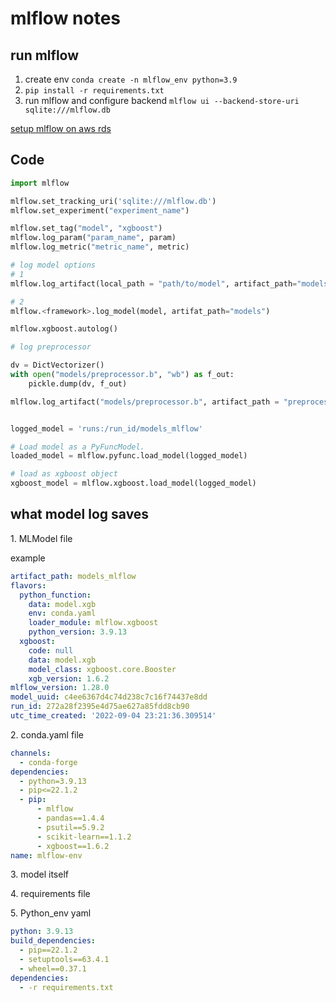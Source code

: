 # mlflow notes

## run mlflow

1. create env `conda create -n mlflow_env python=3.9`
2. `pip install -r requirements.txt`
3. run mlflow and configure backend `mlflow ui --backend-store-uri sqlite:///mlflow.db`

[setup mlflow on aws rds](https://github.com/DataTalksClub/mlops-zoomcamp/blob/main/02-experiment-tracking/mlflow_on_aws.md)

## Code

```py
import mlflow

mlflow.set_tracking_uri('sqlite:///mlflow.db')
mlflow.set_experiment("experiment_name")

mlflow.set_tag("model", "xgboost")
mlflow.log_param("param_name", param)
mlflow.log_metric("metric_name", metric)

# log model options
# 1
mlflow.log_artifact(local_path = "path/to/model", artifact_path="models")

# 2
mlflow.<framework>.log_model(model, artifat_path="models")

mlflow.xgboost.autolog()

# log preprocessor

dv = DictVectorizer()
with open("models/preprocessor.b", "wb") as f_out:
    pickle.dump(dv, f_out)

mlflow.log_artifact("models/preprocessor.b", artifact_path = "preprocessor")


logged_model = 'runs:/run_id/models_mlflow'

# Load model as a PyFuncModel.
loaded_model = mlflow.pyfunc.load_model(logged_model)

# load as xgboost object
xgboost_model = mlflow.xgboost.load_model(logged_model)
```

## what model log saves

1\. MLModel file

example

```yaml
artifact_path: models_mlflow
flavors:
  python_function:
    data: model.xgb
    env: conda.yaml
    loader_module: mlflow.xgboost
    python_version: 3.9.13
  xgboost:
    code: null
    data: model.xgb
    model_class: xgboost.core.Booster
    xgb_version: 1.6.2
mlflow_version: 1.28.0
model_uuid: c4ee6367d4c74d238c7c16f74437e8dd
run_id: 272a28f2395e4d75ae627a85fdd8cb90
utc_time_created: '2022-09-04 23:21:36.309514'
```

2\. conda.yaml file

```yaml
channels:
  - conda-forge
dependencies:
  - python=3.9.13
  - pip<=22.1.2
  - pip:
      - mlflow
      - pandas==1.4.4
      - psutil==5.9.2
      - scikit-learn==1.1.2
      - xgboost==1.6.2
name: mlflow-env
```

3\. model itself

4\. requirements file

5\. Python_env yaml

```yaml
python: 3.9.13
build_dependencies:
  - pip==22.1.2
  - setuptools==63.4.1
  - wheel==0.37.1
dependencies:
  - -r requirements.txt
```
